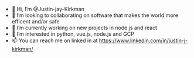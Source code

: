 - 👋 Hi, I’m @Justin-jay-Kirkman
- 👀 I’m looking to collaborating on software that makes the world more efficent and/or safe
- 🌱 I’m currently working on new projects in node.js and react
- 💞️ I’m interested in python, vue.js, node.js and GCP 
- 📫 You can reach me on linked in at https://www.linkedin.com/in/justin-j-kirkman/

<!---
Justin-jay-Kirkman/Justin-jay-Kirkman is a ✨ special ✨ repository because its `README.md` (this file) appears on your GitHub profile.
You can click the Preview link to take a look at your changes.
--->
